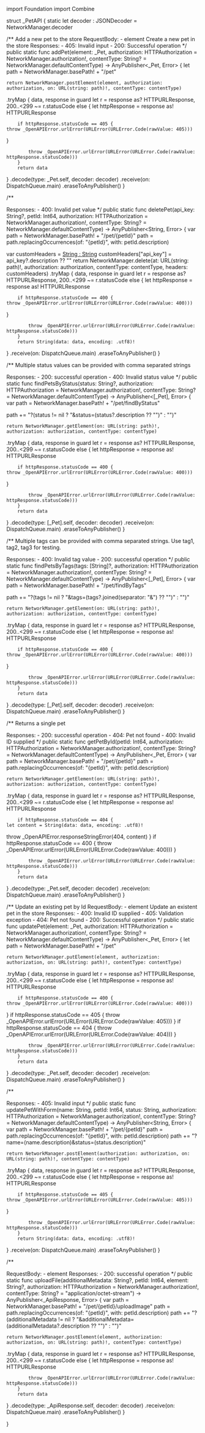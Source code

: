 import Foundation
import Combine


struct _PetAPI {
    static let decoder : JSONDecoder = NetworkManager.decoder

/**
Add a new pet to the store
RequestBody:
    - element Create a new pet in the store
Responses:
    - 405: Invalid input
    - 200: Successful operation
*/
public static func addPet(element: _Pet, authorization: HTTPAuthorization = NetworkManager.authorization!, contentType: String? = NetworkManager.defaultContentType) -> AnyPublisher<_Pet, Error> {
let path = NetworkManager.basePath! + "/pet"
    


    return NetworkManager.postElement(element, authorization: authorization, on: URL(string: path)!, contentType: contentType)
.tryMap { data, response in
        guard let r = response as? HTTPURLResponse, 200..<299 ~= r.statusCode else {
        let httpResponse = response as! HTTPURLResponse

        if httpResponse.statusCode == 405 {
    throw _OpenAPIError.urlError(URLError(URLError.Code(rawValue: 405)))
}

            throw _OpenAPIError.urlError(URLError(URLError.Code(rawValue: httpResponse.statusCode)))
        }
        return data
}
.decode(type: _Pet.self, decoder: decoder)
    .receive(on: DispatchQueue.main)
    .eraseToAnyPublisher()
}

/**


Responses:
    - 400: Invalid pet value
*/
public static func deletePet(api_key: String?, petId: Int64, authorization: HTTPAuthorization = NetworkManager.authorization!, contentType: String? = NetworkManager.defaultContentType) -> AnyPublisher<String, Error> {
var path = NetworkManager.basePath! + "/pet/{petId}"
    path = path.replacingOccurrences(of: "{petId}", with: petId.description)

var customHeaders = [String : String]()
customHeaders["api_key"] = api_key?.description ?? ""
    return NetworkManager.delete(at: URL(string: path)!, authorization: authorization, contentType: contentType, headers: customHeaders)
.tryMap { data, response in
        guard let r = response as? HTTPURLResponse, 200..<299 ~= r.statusCode else {
        let httpResponse = response as! HTTPURLResponse

        if httpResponse.statusCode == 400 {
    throw _OpenAPIError.urlError(URLError(URLError.Code(rawValue: 400)))
}

            throw _OpenAPIError.urlError(URLError(URLError.Code(rawValue: httpResponse.statusCode)))
        }
        return String(data: data, encoding: .utf8)!
}
    .receive(on: DispatchQueue.main)
    .eraseToAnyPublisher()
}

/**
Multiple status values can be provided with comma separated strings

Responses:
    - 200: successful operation
    - 400: Invalid status value
*/
public static func findPetsByStatus(status: String?, authorization: HTTPAuthorization = NetworkManager.authorization!, contentType: String? = NetworkManager.defaultContentType) -> AnyPublisher<[_Pet], Error> {
var path = NetworkManager.basePath! + "/pet/findByStatus"
    
path += "?\(status != nil ? "&status=\(status?.description ?? "")" : "")"

    return NetworkManager.getElement(on: URL(string: path)!, authorization: authorization, contentType: contentType)
.tryMap { data, response in
        guard let r = response as? HTTPURLResponse, 200..<299 ~= r.statusCode else {
        let httpResponse = response as! HTTPURLResponse

        if httpResponse.statusCode == 400 {
    throw _OpenAPIError.urlError(URLError(URLError.Code(rawValue: 400)))
}

            throw _OpenAPIError.urlError(URLError(URLError.Code(rawValue: httpResponse.statusCode)))
        }
        return data
}
.decode(type: [_Pet].self, decoder: decoder)
    .receive(on: DispatchQueue.main)
    .eraseToAnyPublisher()
}

/**
Multiple tags can be provided with comma separated strings. Use tag1, tag2, tag3 for testing.

Responses:
    - 400: Invalid tag value
    - 200: successful operation
*/
public static func findPetsByTags(tags: [String]?, authorization: HTTPAuthorization = NetworkManager.authorization!, contentType: String? = NetworkManager.defaultContentType) -> AnyPublisher<[_Pet], Error> {
var path = NetworkManager.basePath! + "/pet/findByTags"
    
path += "?\(tags != nil ? "&tags=\(tags?.joined(separator: "&") ?? "")" : "")"

    return NetworkManager.getElement(on: URL(string: path)!, authorization: authorization, contentType: contentType)
.tryMap { data, response in
        guard let r = response as? HTTPURLResponse, 200..<299 ~= r.statusCode else {
        let httpResponse = response as! HTTPURLResponse

        if httpResponse.statusCode == 400 {
    throw _OpenAPIError.urlError(URLError(URLError.Code(rawValue: 400)))
}

            throw _OpenAPIError.urlError(URLError(URLError.Code(rawValue: httpResponse.statusCode)))
        }
        return data
}
.decode(type: [_Pet].self, decoder: decoder)
    .receive(on: DispatchQueue.main)
    .eraseToAnyPublisher()
}

/**
Returns a single pet

Responses:
    - 200: successful operation
    - 404: Pet not found
    - 400: Invalid ID supplied
*/
public static func getPetById(petId: Int64, authorization: HTTPAuthorization = NetworkManager.authorization!, contentType: String? = NetworkManager.defaultContentType) -> AnyPublisher<_Pet, Error> {
var path = NetworkManager.basePath! + "/pet/{petId}"
    path = path.replacingOccurrences(of: "{petId}", with: petId.description)


    return NetworkManager.getElement(on: URL(string: path)!, authorization: authorization, contentType: contentType)
.tryMap { data, response in
        guard let r = response as? HTTPURLResponse, 200..<299 ~= r.statusCode else {
        let httpResponse = response as! HTTPURLResponse

        if httpResponse.statusCode == 404 {
    let content = String(data: data, encoding: .utf8)!
throw _OpenAPIError.responseStringError(404, content)
}
if httpResponse.statusCode == 400 {
    throw _OpenAPIError.urlError(URLError(URLError.Code(rawValue: 400)))
}

            throw _OpenAPIError.urlError(URLError(URLError.Code(rawValue: httpResponse.statusCode)))
        }
        return data
}
.decode(type: _Pet.self, decoder: decoder)
    .receive(on: DispatchQueue.main)
    .eraseToAnyPublisher()
}

/**
Update an existing pet by Id
RequestBody:
    - element Update an existent pet in the store
Responses:
    - 400: Invalid ID supplied
    - 405: Validation exception
    - 404: Pet not found
    - 200: Successful operation
*/
public static func updatePet(element: _Pet, authorization: HTTPAuthorization = NetworkManager.authorization!, contentType: String? = NetworkManager.defaultContentType) -> AnyPublisher<_Pet, Error> {
let path = NetworkManager.basePath! + "/pet"
    


    return NetworkManager.putElement(element, authorization: authorization, on: URL(string: path)!, contentType: contentType)
.tryMap { data, response in
        guard let r = response as? HTTPURLResponse, 200..<299 ~= r.statusCode else {
        let httpResponse = response as! HTTPURLResponse

        if httpResponse.statusCode == 400 {
    throw _OpenAPIError.urlError(URLError(URLError.Code(rawValue: 400)))
}
if httpResponse.statusCode == 405 {
    throw _OpenAPIError.urlError(URLError(URLError.Code(rawValue: 405)))
}
if httpResponse.statusCode == 404 {
    throw _OpenAPIError.urlError(URLError(URLError.Code(rawValue: 404)))
}

            throw _OpenAPIError.urlError(URLError(URLError.Code(rawValue: httpResponse.statusCode)))
        }
        return data
}
.decode(type: _Pet.self, decoder: decoder)
    .receive(on: DispatchQueue.main)
    .eraseToAnyPublisher()
}

/**


Responses:
    - 405: Invalid input
*/
public static func updatePetWithForm(name: String, petId: Int64, status: String, authorization: HTTPAuthorization = NetworkManager.authorization!, contentType: String? = NetworkManager.defaultContentType) -> AnyPublisher<String, Error> {
var path = NetworkManager.basePath! + "/pet/{petId}"
    path = path.replacingOccurrences(of: "{petId}", with: petId.description)
path += "?name=\(name.description)&status=\(status.description)"

    return NetworkManager.postElement(authorization: authorization, on: URL(string: path)!, contentType: contentType)
.tryMap { data, response in
        guard let r = response as? HTTPURLResponse, 200..<299 ~= r.statusCode else {
        let httpResponse = response as! HTTPURLResponse

        if httpResponse.statusCode == 405 {
    throw _OpenAPIError.urlError(URLError(URLError.Code(rawValue: 405)))
}

            throw _OpenAPIError.urlError(URLError(URLError.Code(rawValue: httpResponse.statusCode)))
        }
        return String(data: data, encoding: .utf8)!
}
    .receive(on: DispatchQueue.main)
    .eraseToAnyPublisher()
}

/**

RequestBody:
    - element
Responses:
    - 200: successful operation
*/
public static func uploadFile(additionalMetadata: String?, petId: Int64, element: String?, authorization: HTTPAuthorization = NetworkManager.authorization!, contentType: String? = "application/octet-stream") -> AnyPublisher<_ApiResponse, Error> {
var path = NetworkManager.basePath! + "/pet/{petId}/uploadImage"
    path = path.replacingOccurrences(of: "{petId}", with: petId.description)
path += "?\(additionalMetadata != nil ? "&additionalMetadata=\(additionalMetadata?.description ?? "")" : "")"

    return NetworkManager.postElement(element, authorization: authorization, on: URL(string: path)!, contentType: contentType)
.tryMap { data, response in
        guard let r = response as? HTTPURLResponse, 200..<299 ~= r.statusCode else {
        let httpResponse = response as! HTTPURLResponse

        

            throw _OpenAPIError.urlError(URLError(URLError.Code(rawValue: httpResponse.statusCode)))
        }
        return data
}
.decode(type: _ApiResponse.self, decoder: decoder)
    .receive(on: DispatchQueue.main)
    .eraseToAnyPublisher()
}


}
